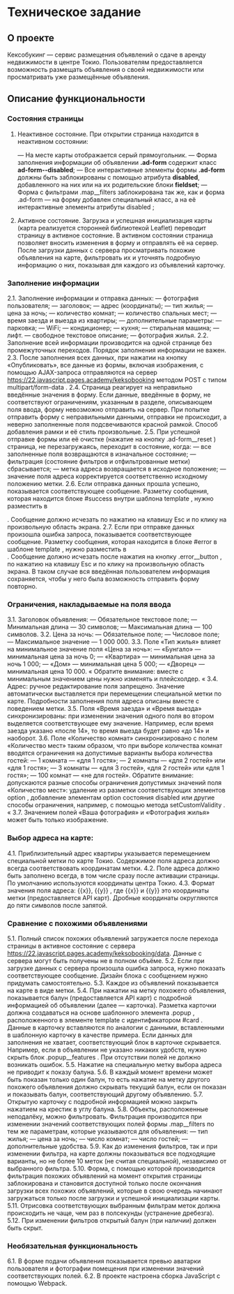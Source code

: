 # Техническое задание

## О проекте
Кексобукинг — сервис размещения объявлений о сдаче в аренду недвижимости в центре Токио. Пользователям предоставляется возможность размещать объявления о своей
недвижимости или просматривать уже размещённые объявления.

## Описание функциональности
 ### Состояния страницы
1. Неактивное состояние. При открытии страница находится в неактивном состоянии:

   — На месте карты отображается серый прямоугольник.
   — Форма заполнения информации об объявлении **.ad-form** содержит класс **ad-form--disabled**;
   — Все интерактивные элементы формы **.ad-form** должны быть заблокированы с помощью атрибута **disabled**, добавленного на них или на их родительские блоки **fieldset**;
   — Форма с фильтрами .map__filters заблокирована так же, как и форма .ad-form — на форму добавлен специальный класс, а на её интерактивные элементы атрибуты disabled ;

2. Активное состояние. 
Загрузка и успешная инициализация карты (карта реализуется сторонней библиотекой Leaflet) переводит страницу в активное состояние. В активном
   состоянии страница позволяет вносить изменения в форму и отправлять её на сервер. После загрузки данных с сервера просматривать похожие объявления на карте, фильтровать
   их и уточнять подробную информацию о них, показывая для каждого из объявлений карточку.

### Заполнение информации
   2.1. Заполнение информации и отправка данных:
   — фотография пользователя;
   — заголовок;
   — адрес (координаты);
   — тип жилья;
   — цена за ночь;
   — количество комнат;
   — количество спальных мест;
   — время заезда и выезда из квартиры;
   — дополнительные параметры:
   — парковка;
   — WiFi;
   — кондиционер;
   — кухня;
   — стиральная машина;
   — лифт.
   — свободное текстовое описание;
   — фотография жилья.
   2.2. Заполнение всей информации производится на одной странице без промежуточных переходов. Порядок заполнения информации не важен.
   2.3. После заполнения всех данных, при нажатии на кнопку «Опубликовать», все данные из формы, включая изображения, с помощью AJAX-запроса отправляются на сервер
   https://22.javascript.pages.academy/keksobooking методом POST с типом multipart/form-data .
   2.4. Страница реагирует на неправильно введённые значения в форму. Если данные, введённые в форму, не соответствуют ограничениям, указанным в разделе, описывающем поля
   ввода, форму невозможно отправить на сервер. При попытке отправить форму с неправильными данными, отправки не происходит, а неверно заполненные поля подсвечиваются
   красной рамкой. Способ добавления рамки и её стиль произвольные.
   2.5. При успешной отправке формы или её очистке (нажатие на кнопку .ad-form__reset ) страница, не перезагружаясь, переходит в состояние, когда:
   — все заполненные поля возвращаются в изначальное состояние;
   — фильтрация (состояние фильтров и отфильтрованные метки) сбрасывается;
   — метка адреса возвращается в исходное положение;
   — значение поля адреса корректируется соответственно исходному положению метки.
   2.6. Если отправка данных прошла успешно, показывается соответствующее сообщение. Разметку сообщения, которая находится блоке #success внутри шаблона template , нужно
   разместить в <main> . Сообщение должно исчезать по нажатию на клавишу Esc и по клику на произвольную область экрана.
   2.7. Если при отправке данных произошла ошибка запроса, показывается соответствующее сообщение. Разметку сообщения, которая находится в блоке #error в шаблоне template ,
   нужно разместить в <main> . Сообщение должно исчезать после нажатия на кнопку .error__button , по нажатию на клавишу Esc и по клику на произвольную область экрана.
   В таком случае вся введённая пользователем информация сохраняется, чтобы у него была возможность отправить форму повторно.

### Ограничения, накладываемые на поля ввода
   3.1. Заголовок объявления:
   — Обязательное текстовое поле;
   — Минимальная длина — 30 символов;
   — Максимальная длина — 100 символов.
   3.2. Цена за ночь:
   — Обязательное поле;
   — Числовое поле;
   — Максимальное значение — 1 000 000.
   3.3. Поле «Тип жилья» влияет на минимальное значение поля «Цена за ночь»:
   — «Бунгало» — минимальная цена за ночь 0;
   — «Квартира» — минимальная цена за ночь 1 000;
   — «Дом» — минимальная цена 5 000;
   — «Дворец» — минимальная цена 10 000.
   « Обратите внимание: вместе с минимальным значением цены нужно изменять и плейсхолдер.
   «
   3.4. Адрес: ручное редактирование поля запрещено. Значение автоматически выставляется при перемещении специальной метки по карте. Подробности заполнения поля адреса
   описаны вместе с поведением метки.
   3.5. Поля «Время заезда» и «Время выезда» синхронизированы: при изменении значения одного поля во втором выделяется соответствующее ему значение. Например, если время
   заезда указано «после 14», то время выезда будет равно «до 14» и наоборот.
   3.6. Поле «Количество комнат» синхронизировано с полем «Количество мест» таким образом, что при выборе количества комнат вводятся ограничения на допустимые варианты
   выбора количества гостей:
   — 1 комната — «для 1 гостя»;
   — 2 комнаты — «для 2 гостей» или «для 1 гостя»;
   — 3 комнаты — «для 3 гостей», «для 2 гостей» или «для 1 гостя»;
   — 100 комнат — «не для гостей».
   Обратите внимание: допускаются разные способы ограничения допустимых значений поля «Количество мест»: удаление из разметки соответствующих элементов option ,
   добавление элементам option состояния disabled или другие способы ограничения, например, с помощью метода setCustomValidity .
   «
   3.7. Значением полей «Ваша фотография» и «Фотография жилья» может быть только изображение.

### Выбор адреса на карте:
   4.1. Приблизительный адрес квартиры указывается перемещением специальной метки по карте Токио. Содержимое поля адреса должно всегда соответствовать координатам метки.
   4.2. Поле адреса должно быть заполнено всегда, в том числе сразу после активации страницы. По умолчанию используются координаты центра Токио.
   4.3. Формат значения поля адреса: {{x}}, {{y}} , где {{x}} и {{y}} это координаты метки (предоставляется API карт). Дробные координаты округляются до пяти символов после
   запятой.

### Сравнение с похожими объявлениями
   5.1. Полный список похожих объявлений загружается после перехода страницы в активное состояние с сервера https://22.javascript.pages.academy/keksobooking/data. Данные
   с сервера могут быть получены не в полном объёме.
   5.2. Если при загрузке данных с сервера произошла ошибка запроса, нужно показать соответствующее сообщение. Дизайн блока с сообщением нужно придумать самостоятельно.
   5.3. Каждое из объявлений показывается на карте в виде метки.
   5.4. При нажатии на метку похожего объявления, показывается балун (предоставляется API карт) с подробной информацией об объявлении (далее — карточка). Разметка карточки
   должна создаваться на основе шаблонного элемента .popup , расположенного в элементе template с идентификатором #card . Данные в карточку вставляются по аналогии
   с данными, вставленными в шаблонную карточку в качестве примера. Если данных для заполнения не хватает, соответствующий блок в карточке скрывается. Например, если
   в объявлении не указано никаких удобств, нужно скрыть блок .popup__features . При отсутствии полей не должно возникать ошибок.
   5.5. Нажатие на специальную метку выбора адреса не приводит к показу балуна.
   5.6. В каждый момент времени может быть показан только один балун, то есть нажатие на метку другого похожего объявления должно скрывать текущий балун, если он показан
   и показывать балун, соответствующий другому объявлению.
   5.7. Открытую карточку с подробной информацией можно закрыть нажатием на крестик в углу балуна.
   5.8. Объекты, расположенные неподалёку, можно фильтровать. Фильтрация производится при изменении значений соответствующих полей формы .map__filters по тем же
   параметрам, которые указываются для объявления:
   — тип жилья;
   — цена за ночь;
   — число комнат;
   — число гостей;
   — дополнительные удобства.
   5.9. Как до изменения фильтров, так и при изменении фильтра, на карте должны показываться все подходящие варианты, но не более 10 меток (не считая специальной), независимо
   от выбранного фильтра.
   5.10. Форма, с помощью которой производится фильтрация похожих объявлений на момент открытия страницы заблокирована и становится доступной только после окончания
   загрузки всех похожих объявлений, которые в свою очередь начинают загружаться только после загрузки и успешной инициализации карты.
   5.11. Отрисовка соответствующих выбранным фильтрам меток должна происходить не чаще, чем раз в полсекунды (устранение дребезга).
   5.12. При изменении фильтров открытый балун (при наличии) должен быть скрыт.

### Необязательная функциональность
   6.1. В форме подачи объявления показывается превью аватарки пользователя и фотографии помещения при изменении значений соответствующих полей.
   6.2. В проекте настроена сборка JavaScript с помощью Webpack.